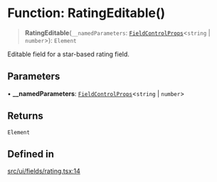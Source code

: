 # Function: RatingEditable()

> **RatingEditable**(`__namedParameters`: [`FieldControlProps`](../interfaces/FieldControlProps.md)\<`string` \| `number`\>): `Element`

Editable field for a star-based rating field.

## Parameters

• **\_\_namedParameters**: [`FieldControlProps`](../interfaces/FieldControlProps.md)\<`string` \| `number`\>

## Returns

`Element`

## Defined in

[src/ui/fields/rating.tsx:14](https://github.com/blacksmithgu/datacore/blob/b2f12b09abf3864956181ba4f5c7075bc281ce27/src/ui/fields/rating.tsx#L14)
